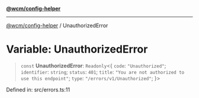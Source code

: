 [**@wcm/config-helper**](../README.md)

***

[@wcm/config-helper](../globals.md) / UnauthorizedError

# Variable: UnauthorizedError

> `const` **UnauthorizedError**: `Readonly`\<\{ `code`: `"Unauthorized"`; `identifier`: `string`; `status`: `401`; `title`: `"You are not authorized to use this endpoint"`; `type`: `"/errors/v1/Unauthorized"`; \}\>

Defined in: src/errors.ts:11
